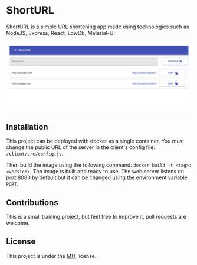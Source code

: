 # ShortURL

ShortURL is a simple URL shortening app made using technologies such as NodeJS, Express, React, LowDb, Material-UI

![Screenshot](https://raw.githubusercontent.com/alexandre-snr/shorturl/medias/example.png)

## Installation

This project can be deployed with docker as a single container. You must change the public URL of the server in the client's config file: ```/client/src/config.js```.

Then build the image using the following command: 
```docker build -t <tag>:<version>```.
The image is built and ready to use. The web server listens on port 8080 by default but it can be changed using the environment variable ```PORT```.

## Contributions

This is a small training project, but feel free to improve it, pull requests are welcome.

## License

This project is under the [MIT](https://choosealicense.com/licenses/mit/) license.
